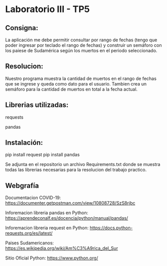 # Laboratorio III - TP5
## Consigna:
La aplicación me debe permitir consultar por rango de fechas (tengo que poder ingresar por teclado el rango de fechas) y construir un semáforo con los paiese de Sudamérica según los muertos en el periodo seleccionado.

## Resolucion:
Nuestro programa muestra la cantidad de muertos en el rango de fechas que se ingrese y queda como dato para el usuario. Tambien crea un semáforo para la cantidad de muertos en total a la fecha actual. 

## Librerias utilizadas:

requests

pandas

## Instalación:

pip install request
pip install pandas

Se adjunta en el repositorio un archivo Requirements.txt donde se muestra todas las librerias necesarias para la resolucion del trabajo practico.

## Webgrafía

Documentacion COVID-19:	https://documenter.getpostman.com/view/10808728/SzS8rjbc

Inforemacion libreria pandas en Python: https://aprendeconalf.es/docencia/python/manual/pandas/

Inforemacion libreria request en Python: https://docs.python-requests.org/es/latest/

Paises Sudamericanos: https://es.wikipedia.org/wiki/Am%C3%A9rica_del_Sur

Sitio Oficial Python:	https://www.python.org/
